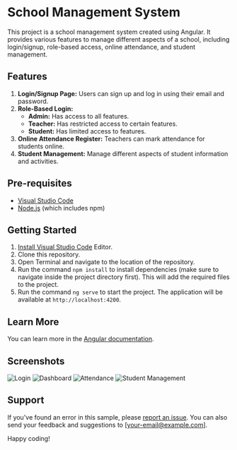 # School Management System

This project is a school management system created using Angular. It provides various features to manage different aspects of a school, including login/signup, role-based access, online attendance, and student management.

## Features

1. **Login/Signup Page:** Users can sign up and log in using their email and password.
2. **Role-Based Login:** 
   - **Admin:** Has access to all features.
   - **Teacher:** Has restricted access to certain features.
   - **Student:** Has limited access to features.
3. **Online Attendance Register:** Teachers can mark attendance for students online.
4. **Student Management:** Manage different aspects of student information and activities.

## Pre-requisites

- [Visual Studio Code](https://code.visualstudio.com/)
- [Node.js](https://nodejs.org/) (which includes npm)

## Getting Started

1. [Install Visual Studio Code](https://code.visualstudio.com/) Editor.
2. Clone this repository.
3. Open Terminal and navigate to the location of the repository.
4. Run the command `npm install` to install dependencies (make sure to navigate inside the project directory first). This will add the required files to the project.
5. Run the command `ng serve` to start the project. The application will be available at `http://localhost:4200`.

## Learn More

You can learn more in the [Angular documentation](https://angular.io/docs).

## Screenshots

![Login](path/to/login/screenshot.png)
![Dashboard](path/to/dashboard/screenshot.png)
![Attendance](path/to/attendance/screenshot.png)
![Student Management](path/to/student-management/screenshot.png)

## Support

If you've found an error in this sample, please [report an issue](link/to/issue/repository). You can also send your feedback and suggestions to [your-email@example.com].

Happy coding!
